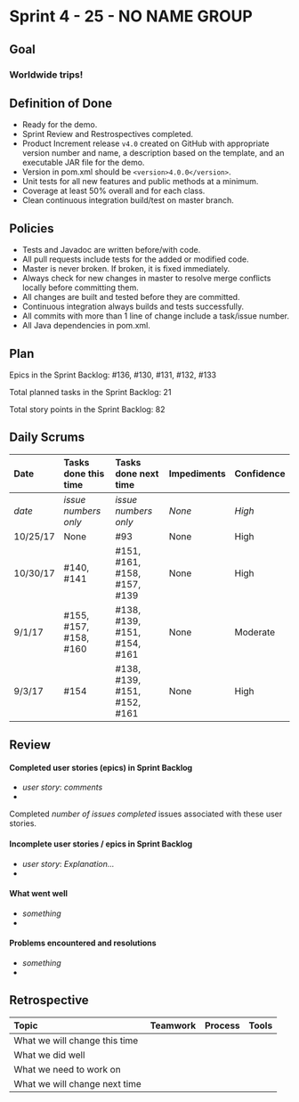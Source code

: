 # Sprint 4 - 25 - NO NAME GROUP

## Goal

### Worldwide trips!

## Definition of Done

* Ready for the demo.
* Sprint Review and Restrospectives completed.
* Product Increment release `v4.0` created on GitHub with appropriate version number and name, a description based on the template, and an executable JAR file for the demo.
* Version in pom.xml should be `<version>4.0.0</version>`.
* Unit tests for all new features and public methods at a minimum.
* Coverage at least 50% overall and for each class.
* Clean continuous integration build/test on master branch.

## Policies

* Tests and Javadoc are written before/with code.  
* All pull requests include tests for the added or modified code.
* Master is never broken.  If broken, it is fixed immediately.
* Always check for new changes in master to resolve merge conflicts locally before committing them.
* All changes are built and tested before they are committed.
* Continuous integration always builds and tests successfully.
* All commits with more than 1 line of change include a task/issue number.
* All Java dependencies in pom.xml.

## Plan 

Epics in the Sprint Backlog: #136, #130, #131, #132, #133

Total planned tasks in the Sprint Backlog: 21

Total story points in the Sprint Backlog: 82

## Daily Scrums

Date | Tasks done this time | Tasks done next time | Impediments | Confidence
:--- | :--- | :--- | :--- | :---
*date* | *issue numbers only* | *issue numbers only* | *None* | *High*
 10/25/17 | None | #93 | None | High
 10/30/17 | #140, #141 | #151, #161, #158, #157, #139 | None | High
 9/1/17   | #155, #157, #158, #160 | #138, #139, #151, #154, #161 | None | Moderate
 9/3/17   | #154 | #138, #139, #151, #152, #161 | None | High

## Review

#### Completed user stories (epics) in Sprint Backlog 
* *user story*:  *comments*
* 

Completed *number of issues completed* issues associated with these user stories.

#### Incomplete user stories / epics in Sprint Backlog 
* *user story*: *Explanation...*
*

#### What went well
* *something*
*

#### Problems encountered and resolutions
* *something*
*

## Retrospective

Topic | Teamwork | Process | Tools
:--- | :--- | :--- | :---
What we will change this time |  |  | 
What we did well |  |  | 
What we need to work on |  |  |
What we will change next time |  |  | 
